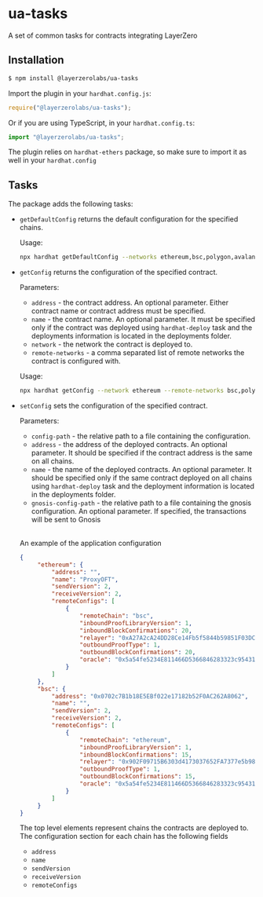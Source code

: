 # ua-tasks

A set of common tasks for contracts integrating LayerZero

## Installation

```sh
$ npm install @layerzerolabs/ua-tasks
```

Import the plugin in your `hardhat.config.js`:

```js
require("@layerzerolabs/ua-tasks");
```

Or if you are using TypeScript, in your `hardhat.config.ts`:

```ts
import "@layerzerolabs/ua-tasks";
```
The plugin relies on `hardhat-ethers` package, so make sure to import it as well in your `hardhat.config`

## Tasks

The package adds the following tasks:

 - `getDefaultConfig` returns the default configuration for the specified chains.

	Usage:

	```bash
	npx hardhat getDefaultConfig --networks ethereum,bsc,polygon,avalanche
	```
 - `getConfig` returns the configuration of the specified contract.

	Parameters:
	- `address` - the contract address. An optional parameter. Either contract name or contract address must be specified.
	- `name` - the contract name. An optional parameter. It must be specified only if the contract was deployed using `hardhat-deploy` task and the deployments information is located in the deployments folder.
	- `network` - the network the contract is deployed to.
	- `remote-networks` - a comma separated list of remote networks the contract is configured with.

	Usage:	

	```bash
	npx hardhat getConfig --network ethereum --remote-networks bsc,polygon,avalanche --name OFT
	```
- `setConfig` sets the configuration of the specified contract.
   
   Parameters:
   - `config-path` - the relative path to a file containing the configuration.
   - `address` - the address of the deployed contracts. An optional parameter. It should be specified if the contract address is the same on all chains.
   - `name` - the name of the deployed contracts. An optional parameter. It should be specified only if the same contract deployed on all chains using `hardhat-deploy` task and the deployment information is located in the deployments folder.
   - `gnosis-config-path` - the relative path to a file containing the gnosis configuration. An optional parameter. If specified, the transactions will be sent to Gnosis

   <br/>
   
   An example of the application configuration
   ```json
   {
		"ethereum": {
			"address": "",
			"name": "ProxyOFT",
			"sendVersion": 2,
			"receiveVersion": 2,
			"remoteConfigs": [
				{
					"remoteChain": "bsc",
					"inboundProofLibraryVersion": 1,
					"inboundBlockConfirmations": 20,
					"relayer": "0xA27A2cA24DD28Ce14Fb5f5844b59851F03DCf182",
					"outboundProofType": 1,
					"outboundBlockConfirmations": 20,
					"oracle": "0x5a54fe5234E811466D5366846283323c954310B2"
				}
			]
		},
		"bsc": {			
			"address": "0x0702c7B1b18E5EBf022e17182b52F0AC262A8062",
			"name": "",
			"sendVersion": 2,
			"receiveVersion": 2,
			"remoteConfigs": [
				{
					"remoteChain": "ethereum",
					"inboundProofLibraryVersion": 1,
					"inboundBlockConfirmations": 15,
					"relayer": "0x902F09715B6303d4173037652FA7377e5b98089E",
					"outboundProofType": 1,
					"outboundBlockConfirmations": 15,
					"oracle": "0x5a54fe5234E811466D5366846283323c954310B2"
				}
			]
		}
   }
   ```
   The top level elements represent chains the contracts are deployed to. The configuration section for each chain has the following fields
    - `address`
	- `name`
	- `sendVersion`
	- `receiveVersion`
	- `remoteConfigs`
